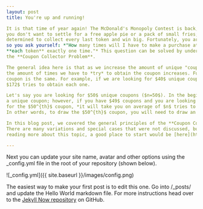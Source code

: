 ```yaml
---
layout: post
title: You're up and running!

It is that time of year again! The McDonald's Monopoly Contest is back, and this time around
you don't want to settle for a free apple pie or a pack of small fries; you are
determined to collect every last token and win big. Fortunately, you are as curious (or as hungry) as you are determined,
so you ask yourself: *"How many times will I have to make a purchase at McDonald's to collect
**each token** exactly one time."* This question can be solved by understanding
the **Coupon Collector Problem**.

The general idea here is that as we increase the amount of unique "coupons" ($n$) we are looking for,
the amount of times we have to *try* to obtain the coupon increases. Furthermore, the chance of getting each
coupon is the same. For example, if we are looking for $40$ unique coupons ($n=40$) we can see that, on average, it will take
$172$ tries to obtain each one.

Let's say you are looking for $50$ unique coupons ($n=50$). In the beginning, you are very likely to draw
a unique coupon; however, if you have $49$ coupons and you are looking
for the $50^{th}$ coupon, *it will take you on average of $n$ tries to draw the last coupon.*
In other words, to draw the $50^{th}$ coupon, you will need to draw an average of $50$ more times.

In this blog post, we covered the general principles of the **Coupon Collector Problem**.
There are many variations and special cases that were not discussed, but if you are interested in
reading more about this topic, a good place to start would be [here](https://probabilityandstats.wordpress.com/tag/coupon-collector-problem/).

---
```


Next you can update your site name, avatar and other options using the _config.yml file in the root of your repository (shown below).

![_config.yml]({{ site.baseurl }}/images/config.png)

The easiest way to make your first post is to edit this one. Go into /_posts/ and update the Hello World markdown file. For more instructions head over to the [Jekyll Now repository](https://github.com/barryclark/jekyll-now) on GitHub.
